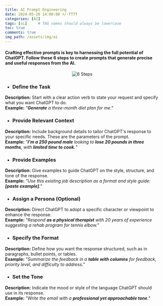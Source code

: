 ```yaml
---
title: AI Prompt Engineering
date: 2024-05-20 14:00:00 +/-TTTT
categories: [AI]
tags: [ai]     # TAG names should always be lowercase
toc: true
comments: true
img_path: /assets/img/ai
---
```

#### Crafting effective prompts is key to harnessing the full potential of ChatGPT. Follow these 6 steps to create prompts that generate precise and useful responses from the AI.

<div align="center">
    <img src="6 steps.png" alt="6 Steps" />
</div>

+ ### Define the Task

**Description:** Start with a clear action verb to state your request and specify what you want ChatGPT to do.
<br>
**Example:** *"**Generate** a three-month diet plan for me."*

+ ### Provide Relevant Context

**Description:** Include background details to tailor ChatGPT's response to your specific needs. These are the parameters of the prompt.
<br>
**Example:** *"**I'm a 250 pound male** looking to **lose 20 pounds in three months**, with **limited time to cook.**"*

+ ### Provide Examples

**Description:** Give examples to guide ChatGPT on the style, structure, and tone of the response.
<br>
**Example:** *"Use this existing job description as a format and style guide: **[paste example]**."*

+ ### Assign a Persona (Optional)

**Description:** Direct ChatGPT to adopt a specific character or viewpoint to enhance the response.
<br>
**Example:** *"Respond **as a physical therapist** with 20 years of experience suggesting a rehab program for tennis elbow."*

+ ### Specify the Format

**Description:** Define how you want the response structured, such as in paragraphs, bullet points, or tables.
<br>
**Example:** *"Summarize the feedback in a **table with columns** for feedback, priority level, and difficulty to address."*

+ ### Set the Tone

**Description:** Indicate the mood or style of the language ChatGPT should use in its response.
<br>
**Example:** *"Write the email with a **professional yet approachable tone**."*